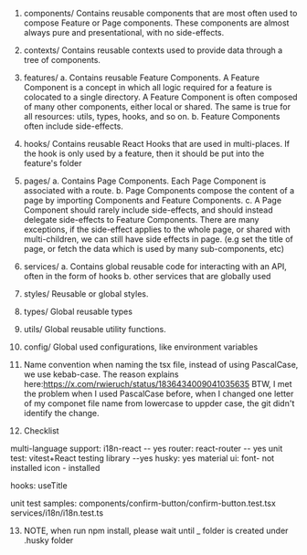 1. components/
   Contains reusable components that are most often used to compose Feature or Page components.
   These components are almost always pure and presentational, with no side-effects.

2. contexts/
   Contains reusable contexts used to provide data through a tree of components.

3. features/
   a. Contains reusable Feature Components. A Feature Component is a concept in which
   all logic required for a feature is colocated to a single directory.
   A Feature Component is often composed of many other components,
   either local or shared. The same is true for all resources:
   utils, types, hooks, and so on.
   b. Feature Components often include side-effects.

4. hooks/
   Contains reusable React Hooks that are used in multi-places. If the hook is only used
   by a feature, then it should be put into the feature's folder

5. pages/
   a. Contains Page Components. Each Page Component is associated with a route.
   b. Page Components compose the content of a page by importing Components and Feature Components.
   c. A Page Component should rarely include side-effects, and should instead delegate side-effects to Feature Components.
   There are many exceptions, if the side-effect applies to the whole page, or shared with multi-children, we can still have side effects in page.
   (e.g set the title of page, or fetch the data which is used by many sub-components, etc)

6. services/
   a. Contains global reusable code for interacting with an API, often in the form of hooks
   b. other services that are globally used

7. styles/
   Reusable or global styles.

8. types/
   Global reusable types

9. utils/
   Global reusable utility functions.

10. config/
    Global used configurations, like environment variables

11. Name convention
    when naming the tsx file, instead of using PascalCase, we use kebab-case.
    The reason explains here:https://x.com/rwieruch/status/1836434009041035635
    BTW, I met the problem when I used PascalCase before, when I changed one letter of
    my componet file name from lowercase to uppder case, the git didn't identify the change.

12. Checklist

multi-language support: i18n-react -- yes
router: react-router -- yes
unit test: vitest+React testing library --yes
husky: yes
material ui: font- not installed
icon - installed

hooks: useTitle

unit test samples:
components/confirm-button/confirm-button.test.tsx
services/i18n/i18n.test.ts

13. NOTE, when run npm install, please wait until \_ folder is created under .husky folder
